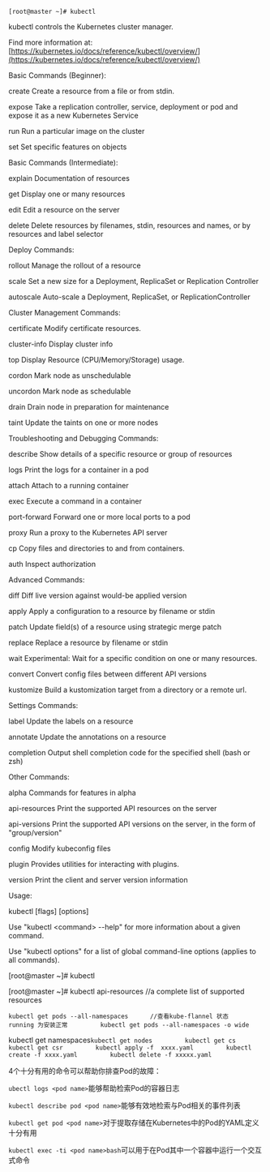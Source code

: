 `[root@master ~]# kubectl`

kubectl controls the Kubernetes cluster manager.

Find more information at: [https://kubernetes.io/docs/reference/kubectl/overview/](https://kubernetes.io/docs/reference/kubectl/overview/)

Basic Commands \(Beginner\):

create        Create a resource from a file or from stdin.

expose        Take a replication controller, service, deployment or pod and expose it as a new Kubernetes Service

run           Run a particular image on the cluster

set           Set specific features on objects

Basic Commands \(Intermediate\):

explain       Documentation of resources

get           Display one or many resources

edit          Edit a resource on the server

delete        Delete resources by filenames, stdin, resources and names, or by resources and label selector

Deploy Commands:

rollout       Manage the rollout of a resource

scale         Set a new size for a Deployment, ReplicaSet or Replication Controller

autoscale     Auto-scale a Deployment, ReplicaSet, or ReplicationController

Cluster Management Commands:

certificate   Modify certificate resources.

cluster-info  Display cluster info

top           Display Resource \(CPU/Memory/Storage\) usage.

cordon        Mark node as unschedulable

uncordon      Mark node as schedulable

drain         Drain node in preparation for maintenance

taint         Update the taints on one or more nodes

Troubleshooting and Debugging Commands:

describe      Show details of a specific resource or group of resources

logs          Print the logs for a container in a pod

attach        Attach to a running container

exec          Execute a command in a container

port-forward  Forward one or more local ports to a pod

proxy         Run a proxy to the Kubernetes API server

cp            Copy files and directories to and from containers.

auth          Inspect authorization

Advanced Commands:

diff          Diff live version against would-be applied version

apply         Apply a configuration to a resource by filename or stdin

patch         Update field\(s\) of a resource using strategic merge patch

replace       Replace a resource by filename or stdin

wait          Experimental: Wait for a specific condition on one or many resources.

convert       Convert config files between different API versions

kustomize     Build a kustomization target from a directory or a remote url.

Settings Commands:

label         Update the labels on a resource

annotate      Update the annotations on a resource

completion    Output shell completion code for the specified shell \(bash or zsh\)

Other Commands:

alpha         Commands for features in alpha

api-resources Print the supported API resources on the server

api-versions  Print the supported API versions on the server, in the form of "group/version"

config        Modify kubeconfig files

plugin        Provides utilities for interacting with plugins.

version       Print the client and server version information

Usage:

kubectl \[flags\] \[options\]

Use "kubectl &lt;command&gt; --help" for more information about a given command.

Use "kubectl options" for a list of global command-line options \(applies to all commands\).

\[root@master ~\]\# kubectl

\[root@master ~\]\# kubectl api-resources //a complete list of supported resources

`kubectl get pods --all-namespaces      //查看kube-flannel 状态    running 为安装正常        
kubectl get pods --all-namespaces -o wide`

kubectl get namespaces`kubectl get nodes        
kubectl get cs        
kubectl get csr        
kubectl apply -f  xxxx.yaml        
kubectl create -f xxxx.yaml        
kubectl delete -f xxxxx.yaml`



4个十分有用的命令可以帮助你排查Pod的故障：

`ubectl logs <pod name>`能够帮助检索Pod的容器日志

`kubectl describe pod <pod name>`能够有效地检索与Pod相关的事件列表

`kubectl get pod <pod name>`对于提取存储在Kubernetes中的Pod的YAML定义十分有用

`kubectl exec -ti <pod name>bash`可以用于在Pod其中一个容器中运行一个交互式命令



